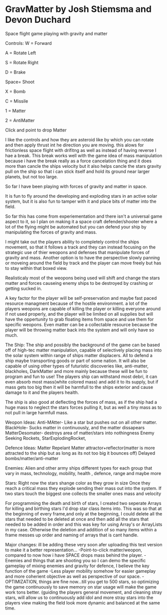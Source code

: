 # GravMatter  by Josh Stiemsma and Devon Duchard
Space flight game playing with gravity and matter


Controls:
W =   Forward

A =   Rotate Left

S =   Rotate Right 

D =   Brake

Space=  Shoot

X = Bomb

C = Missile

1 = Matter

2 = AntiMatter

Click and point to drop Matter



I like the controls and how they are asteroid like by which you can rotate and then apply thrust int he direction you are moving. this alows for frictionless space flight with drifitng as well as instead of having reverse I hae a break. This break works well with the game idea of mass manipulation because i have the break really as a force cancelation thing and it does more than cancle the ships velocity but it also helps cancle the stars gravity pull on the ship so that i can stick itself and hold its ground near larger planets, but not too large. 

So far I have been playing with forces of gravity and matter in space. 

It is fun to fly around the developing and exploding stars in an active solar system, but it is also fun to tamper with it and place bits of matter into the field. 

So far this has come from experiementation and there isn't a universal game aspect to it, so I plan on making it a space craft defender/shooter where a lot of the flying might be automated but you can defend your ship by manipulating the forces of gravity and mass.

I might take out the players ability to completely control the ships movement, so that it follows a track and they can instead focusing on the strategic use of thier weopons and defenses that manipulate forces of gravity and mass. Another option is to have the perspective slowly panning or moveing around the field by track and the player can move freely but has to stay within that boxed view.

Realisticaly most of the weopons being used will shift and change the stars matter and forces causeing enemy ships to be destroyed by crashing or getting sucked in. 

A key factor for the player will be self-preservation and maybe fast paced resource managment because of the hostile environment. a lot of the players weopons are capable of killing the player or killing everyone around if not used properly, and the player will be limited on all supplies but will have the oppertunity to grab floating items from space and use them for specific weopons. Even matter can be a collectable resource because the player will be throwing matter back into the system and will only have so much.


The Ship:
The ship and possibly the background of the game can be based off of high-tec matter manipulation, capable of selectively placing mass into the solar system within range of ships matter displacers. All to defend a ship maybe transporting goods or part of some nation. It will also be capable of using other types of futuristic discoveries like, anti-matter, blackholes, DarkMatter and more mainly because these will be fun to program and fun to use! The players ship can withstand most debri, it can even absorb most mass(white colored mass) and add it to its supply, but if mass gets too big then it will be harmfull to the ships exterior and cause damage to it and the players health.

The ship is also good at deflecting the forces of mass, as if the ship had a huge mass to neglect the stars forces pulling it, but as well a tiny mass as to not pull in large harmfull mass. 


Weopon Ideas:
Anti-MAtter- Like a star but pushes out on all other matter.
BlackHole- Sucks matter in continuously, and the matter dissapears
MatterDesomater- destroys area of matter/stars into nothingness
Enemy Seeking Rockets, StarExplodingRocket,

Defence Ideas:
Matter Repelant
Matter attractor+reflector(matter is more attracted to the ship but as long as its not too big it bounces off)
Delayed bombs/matter/anti-matter

Enemies:
Alien and other army ships
different types for each group that vary in mass, technology, mobility, health , defence, range and maybe more



Stars:
Right now the stars shange color as they grow in size
Once they reach a critical mass they explode sending their mass out into the system.
If two stars touch the biggest one collects the smaller ones mass and velocity 

For programming the death and birth of stars, I created two seperate Arrays for killing and birthing stars I'd drop star class items into. This was so that at the beginning of every frame,and only at the beginning, I could delete all the stars that needed to be deleted at once and then add all the stars that needed to be added in order and this was key for using Array's or ArrayLists in my case. Otherwise the deletion and addition of so many items within a frame messes up order and naming of arrays that is cant handle. 


Major changes:
ill be adding these very soon afer uploading this test version to make it a better representation...
-Point-to-click matter/weopon, compared to now how i have SPACE drops mass behind the player. 
-Enemies and things that are shooting you so I can demo the specific gameplay of mixing enemies and gravity for defence, I believe the key function of the game 
-Less player mobility somehow for easier gameplay and more coherient objective as well as perspective of our space. 
-OPTIMIZATION, things are fine now...till you get to 500 stars, so optimizing the game continuously to save memory on star usage will make the game work tons better.
  (guiding the players general movement, and cleaning stray stars, will allow us to continuously add idol and more stray stars into the players view making the field look more dynamic and balanced at the same time.
